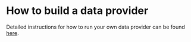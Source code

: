 # How to build a data provider

Detailed instructions for how to run your own data provider can be found [here](https://github.com/databio/episb-provider/tree/master/episb-provider).
